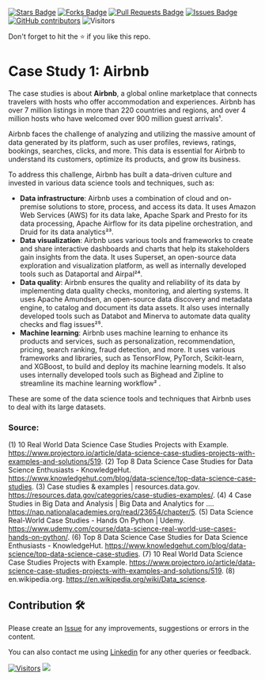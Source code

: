 <a href="https://github.com/drshahizan/Python-big-data/stargazers"><img src="https://img.shields.io/github/stars/drshahizan/Python-big-data" alt="Stars Badge"/></a>
<a href="https://github.com/drshahizan/Python-big-data/network/members"><img src="https://img.shields.io/github/forks/drshahizan/Python-big-data" alt="Forks Badge"/></a>
<a href="https://github.com/drshahizan/Python-big-data/pulls"><img src="https://img.shields.io/github/issues-pr/drshahizan/Python-big-data" alt="Pull Requests Badge"/></a>
<a href="https://github.com/drshahizan/Python-big-data/issues"><img src="https://img.shields.io/github/issues/drshahizan/Python-big-data" alt="Issues Badge"/></a>
<a href="https://github.com/drshahizan/Python-big-data/graphs/contributors"><img alt="GitHub contributors" src="https://img.shields.io/github/contributors/drshahizan/Python-big-data?color=2b9348"></a>
![Visitors](https://api.visitorbadge.io/api/visitors?path=https%3A%2F%2Fgithub.com%2Fdrshahizan%2FPython-big-data&labelColor=%23d9e3f0&countColor=%23697689&style=flat)

Don't forget to hit the :star: if you like this repo.


# Case Study 1: Airbnb
The case studies is about **Airbnb**, a global online marketplace that connects travelers with hosts who offer accommodation and experiences. Airbnb has over 7 million listings in more than 220 countries and regions, and over 4 million hosts who have welcomed over 900 million guest arrivals¹.

Airbnb faces the challenge of analyzing and utilizing the massive amount of data generated by its platform, such as user profiles, reviews, ratings, bookings, searches, clicks, and more. This data is essential for Airbnb to understand its customers, optimize its products, and grow its business.

To address this challenge, Airbnb has built a data-driven culture and invested in various data science tools and techniques, such as:

- **Data infrastructure**: Airbnb uses a combination of cloud and on-premise solutions to store, process, and access its data. It uses Amazon Web Services (AWS) for its data lake, Apache Spark and Presto for its data processing, Apache Airflow for its data pipeline orchestration, and Druid for its data analytics²³.
- **Data visualization**: Airbnb uses various tools and frameworks to create and share interactive dashboards and charts that help its stakeholders gain insights from the data. It uses Superset, an open-source data exploration and visualization platform, as well as internally developed tools such as Dataportal and Airpal²⁴.
- **Data quality**: Airbnb ensures the quality and reliability of its data by implementing data quality checks, monitoring, and alerting systems. It uses Apache Amundsen, an open-source data discovery and metadata engine, to catalog and document its data assets. It also uses internally developed tools such as Databot and Minerva to automate data quality checks and flag issues²⁵.
- **Machine learning**: Airbnb uses machine learning to enhance its products and services, such as personalization, recommendation, pricing, search ranking, fraud detection, and more. It uses various frameworks and libraries, such as TensorFlow, PyTorch, Scikit-learn, and XGBoost, to build and deploy its machine learning models. It also uses internally developed tools such as Bighead and Zipline to streamline its machine learning workflow² .

These are some of the data science tools and techniques that Airbnb uses to deal with its large datasets.
### Source: 
(1) 10 Real World Data Science Case Studies Projects with Example. https://www.projectpro.io/article/data-science-case-studies-projects-with-examples-and-solutions/519.
(2) Top 8 Data Science Case Studies for Data Science Enthusiasts - KnowledgeHut. https://www.knowledgehut.com/blog/data-science/top-data-science-case-studies.
(3) Case studies & examples | resources.data.gov. https://resources.data.gov/categories/case-studies-examples/.
(4) 4 Case Studies in Big Data and Analysis | Big Data and Analytics for .... https://nap.nationalacademies.org/read/23654/chapter/5.
(5) Data Science Real-World Case Studies - Hands On Python | Udemy. https://www.udemy.com/course/data-science-real-world-use-cases-hands-on-python/.
(6) Top 8 Data Science Case Studies for Data Science Enthusiasts - KnowledgeHut. https://www.knowledgehut.com/blog/data-science/top-data-science-case-studies.
(7) 10 Real World Data Science Case Studies Projects with Example. https://www.projectpro.io/article/data-science-case-studies-projects-with-examples-and-solutions/519.
(8) en.wikipedia.org. https://en.wikipedia.org/wiki/Data_science.

## Contribution 🛠️
Please create an [Issue](https://github.com/drshahizan/Python_EDA/issues) for any improvements, suggestions or errors in the content.

You can also contact me using [Linkedin](https://www.linkedin.com/in/drshahizan/) for any other queries or feedback.

[![Visitors](https://api.visitorbadge.io/api/visitors?path=https%3A%2F%2Fgithub.com%2Fdrshahizan&labelColor=%23697689&countColor=%23555555&style=plastic)](https://visitorbadge.io/status?path=https%3A%2F%2Fgithub.com%2Fdrshahizan)
![](https://hit.yhype.me/github/profile?user_id=81284918)
